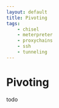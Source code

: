```yaml
---
layout: default
title: Pivoting
tags:
    - chisel
    - meterpreter
    - proxychains
    - ssh
    - tunneling
---
```

# Pivoting

todo